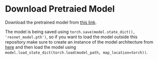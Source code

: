 # Download Pretraied Model

Download the pretrained model from [this link](https://drive.google.com/file/d/14RgeyIVvySNp5J_LMpoBxxlJ1CUFRcI2/view?usp=sharing).

The model is being saved using ```torch.save(model.state_dict(), 'resnet_model.pth')```, so if you want to load the model outside this repository make sure to create an instance of the model architecture from [here](https://github.com/hasu234/SDPDSSample/blob/main/classifier/Resnet.py) and then load the model using ```model.load_state_dict(torch.load(model_path, map_location=torch))```.
